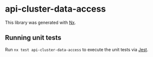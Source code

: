 # api-cluster-data-access

This library was generated with [Nx](https://nx.dev).

## Running unit tests

Run `nx test api-cluster-data-access` to execute the unit tests via [Jest](https://jestjs.io).
